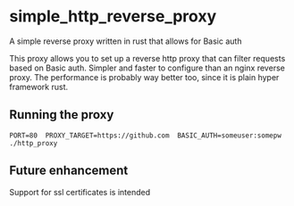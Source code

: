 # simple_http_reverse_proxy
A simple reverse proxy written in rust that allows for Basic auth

This proxy allows you to set up a reverse http proxy that can filter requests based on Basic auth.
Simpler and faster to configure than an nginx reverse proxy. The performance is probably way better too, since it is plain hyper framework rust.

## Running the proxy

`PORT=80  PROXY_TARGET=https://github.com  BASIC_AUTH=someuser:somepw  ./http_proxy`

## Future enhancement
Support for ssl certificates is intended
